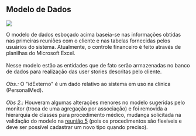 ## Modelo de Dados ##
<img src='http://neoclinica.googlecode.com/svn/trunk/documentos/modeloDeDados/Modelo de Dados.jpg'>

O modelo de dados esboçado acima baseia-se nas informações obtidas nas primeiras reuniões com o cliente e nas tabelas fornecidas pelos usuários do sistema. Atualmente, o controle financeiro é feito através de planilhas do Microsoft Excel.<br>
<br>
Nesse modelo estão as entidades que de fato serão armazenadas no banco de dados para realização das user stories descritas pelo cliente.<br>
<br>
<i>Obs.:</i> O "idExterno" é um dado relativo ao sistema em uso na clínica (PersonalMed).<br>
<br>
<i>Obs 2.:</i> Houveram algumas alterações menores no modelo sugeridas pelo monitor (troca de uma agregação por associação) e foi removida a hierarquia de classes para procedimento médico, mudança solicitada na validação do modelo na <a href='http://code.google.com/p/neoclinica/wiki/AtaReunioes'>reunião 5</a> (pois os procedimentos são flexíveis e deve ser possível cadastrar um novo tipo quando preciso).